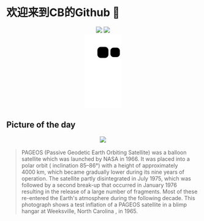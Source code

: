 
# 欢迎来到CB的Github 👋

<div align="center">
  <img height="137px" src="https://github-readme-stats.vercel.app/api?username=SuperCB&show_icons=true&theme=radical" />
  <img height="137px" src="https://github-readme-stats.vercel.app/api/top-langs/?username=SuperCB&hide_title=true&hide_border=true&layout=compact&langs_count=6&text_color=000&icon_color=fff" />
</div>


<div align="center">
    <img src="./contribution-snake/github-contribution-grid-snake.svg" />
</div>



## Picture of the day
<div align="center">
  <img width=400px src="https://upload.wikimedia.org/wikipedia/commons/thumb/4/44/PAGEOS_Satellite_-_GPN-2000-001896.jpg/525px-PAGEOS_Satellite_-_GPN-2000-001896.jpg" />
</div>

>PAGEOS  (Passive Geodetic Earth Orbiting Satellite) was a  balloon satellite  which was launched by  NASA  in 1966. It was placed into a  polar orbit  ( inclination  85–86°) with a height of approximately 4000 km, which became gradually lower during its nine years of operation. The satellite partly disintegrated in July 1975, which was followed by a second break-up that occurred in January 1976 resulting in the release of a large number of fragments. Most of these re-entered the Earth's atmosphere during the following decade. This photograph shows a test inflation of a PAGEOS satellite in a blimp hangar at  Weeksville, North Carolina , in 1965.


